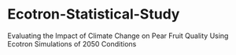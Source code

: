 # Ecotron-Statistical-Study
Evaluating the Impact of Climate Change on Pear Fruit Quality Using Ecotron Simulations of 2050 Conditions
